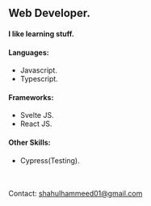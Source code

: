 ## Web Developer.

#### I like learning stuff.


#### Languages:
- Javascript.
- Typescript.

#### Frameworks:
- Svelte JS.
- React JS.

#### Other Skills:
- Cypress(Testing).

<br /> <br />
Contact: shahulhammeed01@gmail.com
